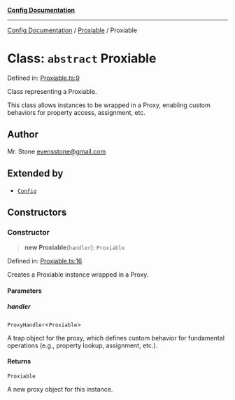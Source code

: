 [**Config Documentation**](../../README.md)

***

[Config Documentation](../../README.md) / [Proxiable](../README.md) / Proxiable

# Class: `abstract` Proxiable

Defined in: [Proxiable.ts:9](https://github.com/stonemjs/config/blob/67901ab774239d1e9fe3a0b26ada0e68e958096e/src/Proxiable.ts#L9)

Class representing a Proxiable.

This class allows instances to be wrapped in a Proxy, enabling custom behaviors for property access, assignment, etc.

## Author

Mr. Stone <evensstone@gmail.com>

## Extended by

- [`Config`](../../Config/classes/Config.md)

## Constructors

### Constructor

> **new Proxiable**(`handler`): `Proxiable`

Defined in: [Proxiable.ts:16](https://github.com/stonemjs/config/blob/67901ab774239d1e9fe3a0b26ada0e68e958096e/src/Proxiable.ts#L16)

Creates a Proxiable instance wrapped in a Proxy.

#### Parameters

##### handler

`ProxyHandler`\<`Proxiable`\>

A trap object for the proxy, which defines custom behavior for fundamental operations (e.g., property lookup, assignment, etc.).

#### Returns

`Proxiable`

A new proxy object for this instance.
